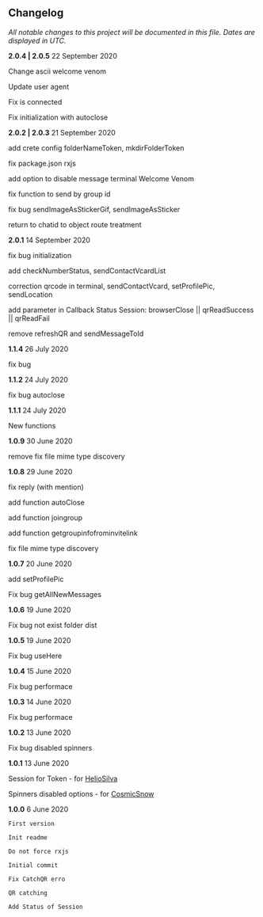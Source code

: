 ﻿## Changelog

_All notable changes to this project will be documented in this file. Dates are displayed in UTC._

**2.0.4 | 2.0.5**
22 September 2020

Change ascii welcome venom

Update user agent

Fix is connected

Fix initialization with autoclose

**2.0.2 | 2.0.3**
21 September 2020

add crete config folderNameToken, mkdirFolderToken

fix package.json rxjs

add option to disable message terminal Welcome Venom

fix function to send by group id

fix bug sendImageAsStickerGif, sendImageAsSticker

return to chatid to object route treatment

**2.0.1**
14 September 2020

fix bug initialization

add checkNumberStatus, sendContactVcardList

correction qrcode in terminal, sendContactVcard, setProfilePic, sendLocation

add parameter in Callback Status Session: browserClose || qrReadSuccess || qrReadFail

remove refreshQR and sendMessageToId

**1.1.4**
26 July 2020

fix bug

**1.1.2**
24 July 2020

fix bug autoclose

**1.1.1**
24 July 2020

New functions

**1.0.9**
30 June 2020

remove fix file mime type discovery

**1.0.8**
29 June 2020

fix reply (with mention)

add function autoClose

add function joingroup

add function getgroupinfofrominvitelink

fix file mime type discovery

**1.0.7**
20 June 2020

add setProfilePic

Fix bug getAllNewMessages

**1.0.6**
19 June 2020

Fix bug not exist folder dist

**1.0.5**
19 June 2020

Fix bug useHere

**1.0.4**
15 June 2020

Fix bug performace

**1.0.3**
14 June 2020

Fix bug performace

**1.0.2**
13 June 2020

Fix bug disabled spinners

**1.0.1**
13 June 2020

Session for Token - for [HelioSilva](https://github.com/orkestral/venom/commits?author=HelioSilva)

Spinners disabled options - for [CosmicSnow](https://github.com/orkestral/venom/commits?author=CosmicSnow)

**1.0.0**
6 June 2020

    First version

    Init readme

    Do not force rxjs

    Initial commit

    Fix CatchQR erro

    QR catching

    Add Status of Session
